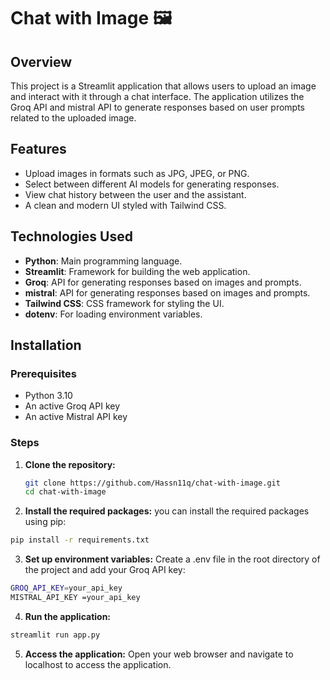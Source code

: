 # Chat with Image 🖼️

## Overview

This project is a Streamlit application that allows users to upload an image and interact with it through a chat interface. The application utilizes the Groq API and mistral API to generate responses based on user prompts related to the uploaded image.

## Features

- Upload images in formats such as JPG, JPEG, or PNG.
- Select between different AI models for generating responses.
- View chat history between the user and the assistant.
- A clean and modern UI styled with Tailwind CSS.

## Technologies Used

- **Python**: Main programming language.
- **Streamlit**: Framework for building the web application.
- **Groq**: API for generating responses based on images and prompts.
- **mistral**: API for generating responses based on images and prompts.
- **Tailwind CSS**: CSS framework for styling the UI.
- **dotenv**: For loading environment variables.

## Installation

### Prerequisites

- Python 3.10 
- An active Groq API key
- An active Mistral API key

### Steps

1. **Clone the repository:**

   ```bash
   git clone https://github.com/Hassn11q/chat-with-image.git
   cd chat-with-image
2. **Install the required packages:**
you can install the required packages using pip:
```bash
pip install -r requirements.txt
```
3. **Set up environment variables:**
Create a .env file in the root directory of the project and add your Groq API key:
```bash
GROQ_API_KEY=your_api_key
MISTRAL_API_KEY =your_api_key
```
4. **Run the application:**
```bash
streamlit run app.py
```
5. **Access the application:**
Open your web browser and navigate to localhost to access the application.
